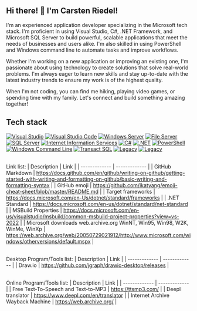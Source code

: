 ## Hi there! 👋 I'm Carsten Riedel!

I'm an experienced application developer specializing in the Microsoft tech stack. I'm proficient in using Visual Studio, C#, .NET Framework, and Microsoft SQL Server to build powerful, scalable applications that meet the needs of businesses and users alike. I'm also skilled in using PowerShell and Windows command line to automate tasks and improve workflows.

Whether I'm working on a new application or improving an existing one, I'm passionate about using technology to create solutions that solve real-world problems. I'm always eager to learn new skills and stay up-to-date with the latest industry trends to ensure my work is of the highest quality.

When I'm not coding, you can find me hiking, playing video games, or spending time with my family. Let's connect and build something amazing together!

## Tech stack
[![Visual Studio](https://img.shields.io/badge/-Visual%20Studio-5C2D91?logo=visual-studio&logoColor=white&style=plastic)](https://github.com)
[![Visual Studio Code](https://img.shields.io/badge/-Visual%20Studio%20Code-007ACC?logo=visual-studio-code&logoColor=white&style=plastic)](https://github.com)
[![Windows Server](https://img.shields.io/badge/-Windows%20Server-0067b8?logo=Server-Fault&logoColor=white&style=plastic)](https://github.com)
[![File Server](https://img.shields.io/badge/-File%20Server-ffd764?logo=Server-Fault&logoColor=black&style=plastic)](https://github.com)
[![SQL Server](https://img.shields.io/badge/-SQL%20Server-CC2927?logo=microsoft-sql-server&logoColor=white&style=plastic)](https://github.com)
[![Internet Information Services](https://img.shields.io/badge/-Internet%20Information%20Services-37a5e2?logo=WebAuthn&logoColor=white&style=plastic)](https://github.com)
[![C#](https://img.shields.io/badge/-C%23-239120?logo=c-sharp&logoColor=white&style=plastic)](https://github.com)
[![.NET](https://img.shields.io/badge/.NET%206%20.NET%20Framework-512BD4?logo=.net&logoColor=white&style=plastic)](https://github.com)
[![PowerShell](https://img.shields.io/badge/-PowerShell-5391FE?logo=PowerShell&logoColor=white&style=plastic)](https://github.com)
[![Windows Command Line](https://img.shields.io/badge/-Windows%20Command%20Line-000000?logo=GNU-Bash&logoColor=white&style=plastic)](https://github.com)
[![Transact SQL](https://img.shields.io/badge/-Transact%20SQL-CC2927?logo=microsoft-sql-server&logoColor=white&style=plastic)](https://github.com)
[![Legacy](https://img.shields.io/badge/Legacy-WinNT4%2C%20W2K%2C%20WinXP%2C%20Win7-000000?&style=plastic)](https://github.com)
[![Legacy](https://img.shields.io/badge/Legacy-VBS%2C%20VBA%2C%20VB6-000000?&style=plastic)](https://github.com)

<br>Link list:
| Description  | Link |
| ------------- | ------------- |
| GitHub Markdown  | https://docs.github.com/en/github/writing-on-github/getting-started-with-writing-and-formatting-on-github/basic-writing-and-formatting-syntax  |
| GitHub emoji  | https://github.com/ikatyang/emoji-cheat-sheet/blob/master/README.md  |
| Target frameworks  | https://docs.microsoft.com/en-Us/dotnet/standard/frameworks  |
| .NET Standard  | https://docs.microsoft.com/en-us/dotnet/standard/net-standard  |
| MSBuild Properties  | https://docs.microsoft.com/en-us/visualstudio/msbuild/common-msbuild-project-properties?view=vs-2022  |
| Microsoft downloads web.archive.org WinNT, Win95, Win98, W2K, WinMe, WinXp  | https://web.archive.org/web/20050729021912/http://www.microsoft.com/windows/otherversions/default.mspx  |


<br>Desktop Program/Tools list:
| Description  | Link |
| ------------- | ------------- |
| Draw.io  | https://github.com/jgraph/drawio-desktop/releases  |

<br>Online Program/Tools list:
| Description  | Link |
| ------------- | ------------- |
| Free Text-To-Speech and Text-to-MP3  | https://ttsmp3.com/  |
| Deepl translator | https://www.deepl.com/en/translator  |
| Internet Archive Wayback Machine | https://web.archive.org/  |

<!---
NaitWatch/NaitWatch is a ✨ special ✨ repository because its `README.md` (this file) appears on your GitHub profile.
You can click the Preview link to take a look at your changes.
--->
